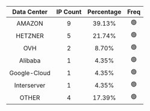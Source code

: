 | Data Center | IP Count | Percentage | Freq |
|:------------:|:--------:|:-----------:|:-----:|
| AMAZON | 9 | 39.13% | 🟢 |
| HETZNER | 5 | 21.74% | 🟢 |
| OVH | 2 | 8.70% | 🟢 |
| Alibaba | 1 | 4.35% | 🟢 |
| Google-Cloud | 1 | 4.35% | 🟢 |
| Interserver | 1 | 4.35% | 🟢 |
| OTHER | 4 | 17.39% | 🟢 |
